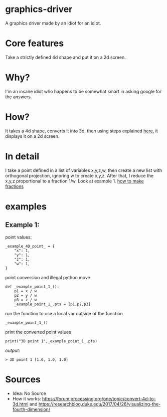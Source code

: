 # graphics-driver
A graphics driver made by an idiot for an idiot.
# Core features
Take a strictly defined 4d shape and put it on a 2d screen.
# Why?
I'm an insane idiot who happens to be somewhat smart in asking google for the answers.
# How?
It takes a 4d shape, converts it into 3d, then using steps explained [here](https://www.youtube.com/watch?v=C8YtdC8mxTU), it displays it on a 2d screen.
# In detail
I take a point defined in a list of variables x,y,z,w, then create a new list with orthogonal projection, ignoring w to create x,y,z. After that, I reduce the x,y,z proportional to a fraction  1/w. Look at example 1.
[how to make fractions](https://github.blog/2022-05-19-math-support-in-markdown/)
# examples
## Example 1:
point values:
```
_example_4D_point_ = {
    "x": 1,
    "y": 1,
    "z": 1,
    "w": 1,
}
```
point conversion and illegal python move
```
def _example_point_1_():
    p1 = x / w
    p2 = y / w
    p3 = z / w
    _example_point_1_.pts = [p1,p2,p3]
```
run the function to use a local var outside of the function
```
_example_point_1_()
```
print the converted point values
```
print("3D point 1",_example_point_1_.pts)
```
*output:*
```
> 3D point 1 [1.0, 1.0, 1.0]
```
# Sources
* Idea: No Source
* How it works: https://forum.processing.org/one/topic/convert-4d-to-3d.html and https://researchblog.duke.edu/2017/04/26/visualizing-the-fourth-dimension/